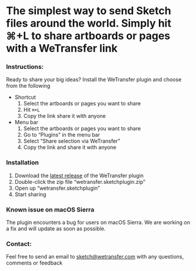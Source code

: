 # The simplest way to send Sketch files around the world. Simply hit ⌘+L to share artboards or pages with a WeTransfer link

### Instructions:
Ready to share your big ideas? Install the WeTransfer plugin and choose from the following
 * Shortcut
   1) Select the artboards or pages you want to share
   2) Hit `⌘+L`
   3) Copy the link share it with anyone
* Menu bar
  1) Select the artboards or pages you want to share
  2) Go to “Plugins” in the menu bar
  3) Select “Share selection via WeTransfer”
  4) Copy the link and share it with anyone
  
### Installation
1) Download the [latest release](../../releases) of the WeTransfer plugin
2) Double-click the zip file “wetransfer.sketchplugin.zip”
3) Open up “wetransfer.sketchplugin”
4) Start sharing

### Known issue on macOS Sierra
The plugin encounters a bug for users on macOS Sierra. We are working on a fix and will update as soon as possible.

### Contact:
Feel free to send an email to sketch@wetransfer.com with any questions, comments or feedback
